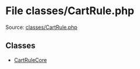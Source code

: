 File classes/CartRule.php
=========

Source: [classes/CartRule.php](https://github.com/PrestaShop/PrestaShop/blob/1.6.0.11/classes/CartRule.php)


Classes
-------

* [CartRuleCore](class.CartRuleCore.md)

